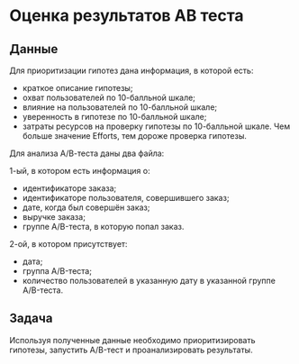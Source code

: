 # Оценка результатов АВ теста
## Данные
Для приоритизации гипотез дана информация, в которой есть:
- краткое описание гипотезы;
- охват пользователей по 10-балльной шкале;
- влияние на пользователей по 10-балльной шкале;
- уверенность в гипотезе по 10-балльной шкале;
- затраты ресурсов на проверку гипотезы по 10-балльной шкале. Чем больше значение Efforts, тем дороже проверка гипотезы.

Для анализа А/В-теста даны два файла:

1-ый, в котором есть информация о:

- идентификаторе заказа;
- идентификаторе пользователя, совершившего заказ;
- дате, когда был совершён заказ;
- выручке заказа;
- группе A/B-теста, в которую попал заказ.

2-ой, в котором присутствует:

- дата;
- группа A/B-теста;
- количество пользователей в указанную дату в указанной группе A/B-теста.

## Задача
Используя полученные данные необходимо приоритизировать гипотезы, запустить A/B-тест и проанализировать результаты.
